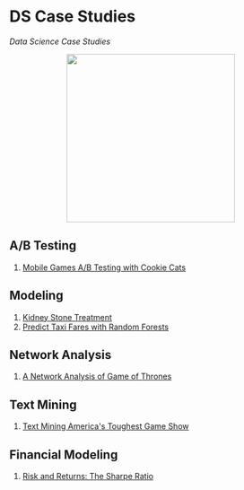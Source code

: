 # DS Case Studies
_Data Science Case Studies_

<p align="center">
  <img src="https://accesto.com/images/case_study_list.svg" height="300px">
</p>

## A/B Testing
1. [Mobile Games A/B Testing with Cookie Cats](https://github.com/vanessaaleung/ds-case-studies/tree/master/ab-testing/mobile-cookie-cats)

## Modeling
1. [Kidney Stone Treatment](https://github.com/vanessaaleung/ds-case-studies/tree/master/modeling/kidney-stone-treatment)
2. [Predict Taxi Fares with Random Forests](https://github.com/vanessaaleung/ds-case-studies/tree/master/modeling/taxi-fare)

## Network Analysis
1. [A Network Analysis of Game of Thrones](https://github.com/vanessaaleung/ds-case-studies/tree/master/network-analysis/game-of-thrones)

## Text Mining
1. [Text Mining America's Toughest Game Show](https://github.com/vanessaaleung/ds-case-studies/tree/master/text-mining/jeopardy)

## Financial Modeling
1. [Risk and Returns: The Sharpe Ratio](https://github.com/vanessaaleung/ds-case-studies/tree/master/financial-modeling/sharpe-ratio)
